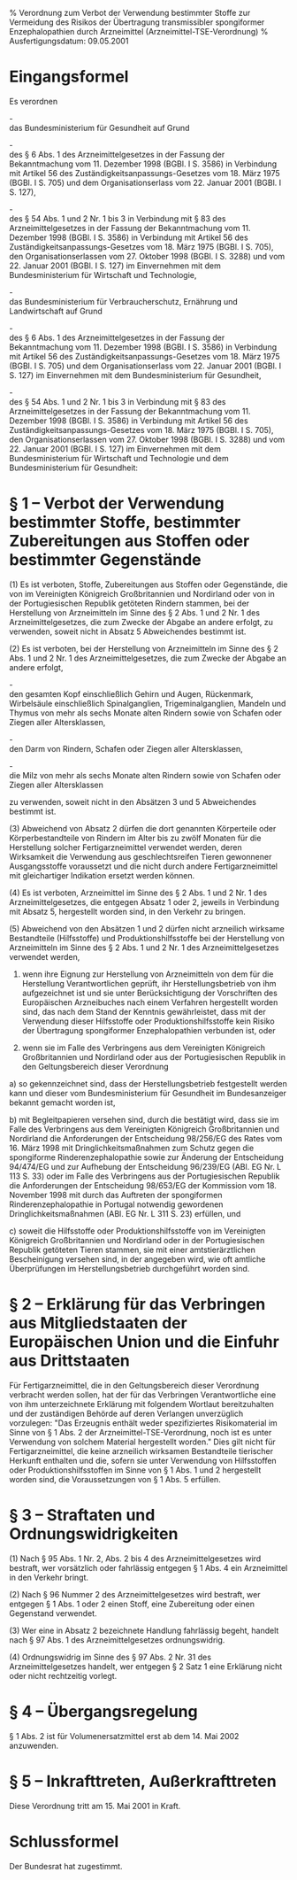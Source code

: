 % Verordnung zum Verbot der Verwendung bestimmter Stoffe zur Vermeidung des Risikos der Übertragung transmissibler spongiformer Enzephalopathien durch Arzneimittel  (Arzneimittel-TSE-Verordnung)
% Ausfertigungsdatum: 09.05.2001
 
# Eingangsformel

Es verordnen

\-  
das Bundesministerium für Gesundheit auf Grund

\-  
des § 6 Abs. 1 des Arzneimittelgesetzes in der Fassung der Bekanntmachung vom 11. Dezember 1998 (BGBl. I S. 3586) in Verbindung mit Artikel 56 des Zuständigkeitsanpassungs-Gesetzes vom 18. März 1975 (BGBl. I S. 705) und dem Organisationserlass vom 22. Januar 2001 (BGBl. I S. 127),

\-  
des § 54 Abs. 1 und 2 Nr. 1 bis 3 in Verbindung mit § 83 des Arzneimittelgesetzes in der Fassung der Bekanntmachung vom 11. Dezember 1998 (BGBl. I S. 3586) in Verbindung mit Artikel 56 des Zuständigkeitsanpassungs-Gesetzes vom 18. März 1975 (BGBl. I S. 705), den Organisationserlassen vom 27. Oktober 1998 (BGBl. I S. 3288) und vom 22. Januar 2001 (BGBl. I S. 127) im Einvernehmen mit dem Bundesministerium für Wirtschaft und Technologie,

\-  
das Bundesministerium für Verbraucherschutz, Ernährung und Landwirtschaft auf Grund

\-  
des § 6 Abs. 1 des Arzneimittelgesetzes in der Fassung der Bekanntmachung vom 11. Dezember 1998 (BGBl. I S. 3586) in Verbindung mit Artikel 56 des Zuständigkeitsanpassungs-Gesetzes vom 18. März 1975 (BGBl. I S. 705) und dem Organisationserlass vom 22. Januar 2001 (BGBl. I S. 127) im Einvernehmen mit dem Bundesministerium für Gesundheit,

\-  
des § 54 Abs. 1 und 2 Nr. 1 bis 3 in Verbindung mit § 83 des Arzneimittelgesetzes in der Fassung der Bekanntmachung vom 11. Dezember 1998 (BGBl. I S. 3586) in Verbindung mit Artikel 56 des Zuständigkeitsanpassungs-Gesetzes vom 18. März 1975 (BGBl. I S. 705), den Organisationserlassen vom 27. Oktober 1998 (BGBl. I S. 3288) und vom 22. Januar 2001 (BGBl. I S. 127) im Einvernehmen mit dem Bundesministerium für Wirtschaft und Technologie und dem Bundesministerium für Gesundheit:

# § 1 – Verbot der Verwendung bestimmter Stoffe, bestimmter Zubereitungen aus Stoffen oder bestimmter Gegenstände

(1) Es ist verboten, Stoffe, Zubereitungen aus Stoffen oder Gegenstände, die von im Vereinigten Königreich Großbritannien und Nordirland oder von in der Portugiesischen Republik getöteten Rindern stammen, bei der Herstellung von Arzneimitteln im Sinne des § 2 Abs. 1 und 2 Nr. 1 des Arzneimittelgesetzes, die zum Zwecke der Abgabe an andere erfolgt, zu verwenden, soweit nicht in Absatz 5 Abweichendes bestimmt ist.

(2) Es ist verboten, bei der Herstellung von Arzneimitteln im Sinne des § 2 Abs. 1 und 2 Nr. 1 des Arzneimittelgesetzes, die zum Zwecke der Abgabe an andere erfolgt,

\-  
den gesamten Kopf einschließlich Gehirn und Augen, Rückenmark, Wirbelsäule einschließlich Spinalganglien, Trigeminalganglien, Mandeln und Thymus von mehr als sechs Monate alten Rindern sowie von Schafen oder Ziegen aller Altersklassen,

\-  
den Darm von Rindern, Schafen oder Ziegen aller Altersklassen,

\-  
die Milz von mehr als sechs Monate alten Rindern sowie von Schafen oder Ziegen aller Altersklassen

zu verwenden, soweit nicht in den Absätzen 3 und 5 Abweichendes bestimmt ist.

(3) Abweichend von Absatz 2 dürfen die dort genannten Körperteile oder Körperbestandteile von Rindern im Alter bis zu zwölf Monaten für die Herstellung solcher Fertigarzneimittel verwendet werden, deren Wirksamkeit die Verwendung aus geschlechtsreifen Tieren gewonnener Ausgangsstoffe voraussetzt und die nicht durch andere Fertigarzneimittel mit gleichartiger Indikation ersetzt werden können.

(4) Es ist verboten, Arzneimittel im Sinne des § 2 Abs. 1 und 2 Nr. 1 des Arzneimittelgesetzes, die entgegen Absatz 1 oder 2, jeweils in Verbindung mit Absatz 5, hergestellt worden sind, in den Verkehr zu bringen.

(5) Abweichend von den Absätzen 1 und 2 dürfen nicht arzneilich wirksame Bestandteile (Hilfsstoffe) und Produktionshilfsstoffe bei der Herstellung von Arzneimitteln im Sinne des § 2 Abs. 1 und 2 Nr. 1 des Arzneimittelgesetzes verwendet werden,

1. wenn ihre Eignung zur Herstellung von Arzneimitteln von dem für die Herstellung Verantwortlichen geprüft, ihr Herstellungsbetrieb von ihm aufgezeichnet ist und sie unter Berücksichtigung der Vorschriften des Europäischen Arzneibuches nach einem Verfahren hergestellt worden sind, das nach dem Stand der Kenntnis gewährleistet, dass mit der Verwendung dieser Hilfsstoffe oder Produktionshilfsstoffe kein Risiko der Übertragung spongiformer Enzephalopathien verbunden ist, oder

2. wenn sie im Falle des Verbringens aus dem Vereinigten Königreich Großbritannien und Nordirland oder aus der Portugiesischen Republik in den Geltungsbereich dieser Verordnung

a) so gekennzeichnet sind, dass der Herstellungsbetrieb festgestellt werden kann und dieser vom Bundesministerium für Gesundheit im Bundesanzeiger bekannt gemacht worden ist,

b) mit Begleitpapieren versehen sind, durch die bestätigt wird, dass sie im Falle des Verbringens aus dem Vereinigten Königreich Großbritannien und Nordirland die Anforderungen der Entscheidung 98/256/EG des Rates vom 16. März 1998 mit Dringlichkeitsmaßnahmen zum Schutz gegen die spongiforme Rinderenzephalopathie sowie zur Änderung der Entscheidung 94/474/EG und zur Aufhebung der Entscheidung 96/239/EG (ABl. EG Nr. L 113 S. 33) oder im Falle des Verbringens aus der Portugiesischen Republik die Anforderungen der Entscheidung 98/653/EG der Kommission vom 18. November 1998 mit durch das Auftreten der spongiformen Rinderenzephalopathie in Portugal notwendig gewordenen Dringlichkeitsmaßnahmen (ABl. EG Nr. L 311 S. 23) erfüllen, und

c) soweit die Hilfsstoffe oder Produktionshilfsstoffe von im Vereinigten Königreich Großbritannien und Nordirland oder in der Portugiesischen Republik getöteten Tieren stammen, sie mit einer amtstierärztlichen Bescheinigung versehen sind, in der angegeben wird, wie oft amtliche Überprüfungen im Herstellungsbetrieb durchgeführt worden sind.

# § 2 – Erklärung für das Verbringen aus Mitgliedstaaten der Europäischen Union und die Einfuhr aus Drittstaaten

Für Fertigarzneimittel, die in den Geltungsbereich dieser Verordnung verbracht werden sollen, hat der für das Verbringen Verantwortliche eine von ihm unterzeichnete Erklärung mit folgendem Wortlaut bereitzuhalten und der zuständigen Behörde auf deren Verlangen unverzüglich vorzulegen: "Das Erzeugnis enthält weder spezifiziertes Risikomaterial im Sinne von § 1 Abs. 2 der Arzneimittel-TSE-Verordnung, noch ist es unter Verwendung von solchem Material hergestellt worden." Dies gilt nicht für Fertigarzneimittel, die keine arzneilich wirksamen Bestandteile tierischer Herkunft enthalten und die, sofern sie unter Verwendung von Hilfsstoffen oder Produktionshilfsstoffen im Sinne von § 1 Abs. 1 und 2 hergestellt worden sind, die Voraussetzungen von § 1 Abs. 5 erfüllen.

# § 3 – Straftaten und Ordnungswidrigkeiten

(1) Nach § 95 Abs. 1 Nr. 2, Abs. 2 bis 4 des Arzneimittelgesetzes wird bestraft, wer vorsätzlich oder fahrlässig entgegen § 1 Abs. 4 ein Arzneimittel in den Verkehr bringt.

(2) Nach § 96 Nummer 2 des Arzneimittelgesetzes wird bestraft, wer entgegen § 1 Abs. 1 oder 2 einen Stoff, eine Zubereitung oder einen Gegenstand verwendet.

(3) Wer eine in Absatz 2 bezeichnete Handlung fahrlässig begeht, handelt nach § 97 Abs. 1 des Arzneimittelgesetzes ordnungswidrig.

(4) Ordnungswidrig im Sinne des § 97 Abs. 2 Nr. 31 des Arzneimittelgesetzes handelt, wer entgegen § 2 Satz 1 eine Erklärung nicht oder nicht rechtzeitig vorlegt.

# § 4 – Übergangsregelung

§ 1 Abs. 2 ist für Volumenersatzmittel erst ab dem 14. Mai 2002 anzuwenden.

# § 5 – Inkrafttreten, Außerkrafttreten

Diese Verordnung tritt am 15. Mai 2001 in Kraft.

# Schlussformel

Der Bundesrat hat zugestimmt.
